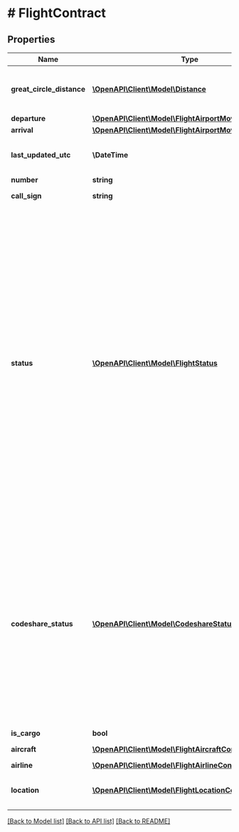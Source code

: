 # # FlightContract

## Properties

Name | Type | Description | Notes
------------ | ------------- | ------------- | -------------
**great_circle_distance** | [**\OpenAPI\Client\Model\Distance**](Distance.md) | Great circle distance measured directly between origin and destination of the flight (if both are known) | [optional]
**departure** | [**\OpenAPI\Client\Model\FlightAirportMovementContract**](FlightAirportMovementContract.md) | Departure information |
**arrival** | [**\OpenAPI\Client\Model\FlightAirportMovementContract**](FlightAirportMovementContract.md) | Arrival information |
**last_updated_utc** | **\DateTime** | Time (UTC) of the latest update of flight information (excluding Location) |
**number** | **string** | Flight Number |
**call_sign** | **string** | ATC call-sign of the flight | [optional]
**status** | [**\OpenAPI\Client\Model\FlightStatus**](FlightStatus.md) | Flight progress status&lt;p&gt;Possible values:&lt;/p&gt; &lt;ul&gt; &lt;li&gt;&lt;b&gt;0 - Unknown&lt;/b&gt;: Status is not available for this flight&lt;/li&gt; &lt;li&gt;&lt;b&gt;1 - Expected&lt;/b&gt;: Expected&lt;/li&gt; &lt;li&gt;&lt;b&gt;2 - EnRoute&lt;/b&gt;: En route&lt;/li&gt; &lt;li&gt;&lt;b&gt;3 - CheckIn&lt;/b&gt;: Check-in is open&lt;/li&gt; &lt;li&gt;&lt;b&gt;4 - Boarding&lt;/b&gt;: Boarding in progress / Last call&lt;/li&gt; &lt;li&gt;&lt;b&gt;5 - GateClosed&lt;/b&gt;: Gate closed&lt;/li&gt; &lt;li&gt;&lt;b&gt;6 - Departed&lt;/b&gt;: Departed&lt;/li&gt; &lt;li&gt;&lt;b&gt;7 - Delayed&lt;/b&gt;: Delayed&lt;/li&gt; &lt;li&gt;&lt;b&gt;8 - Approaching&lt;/b&gt;: On approach to destination&lt;/li&gt; &lt;li&gt;&lt;b&gt;9 - Arrived&lt;/b&gt;: Arrived&lt;/li&gt; &lt;li&gt;&lt;b&gt;10 - Canceled&lt;/b&gt;: Cancelled&lt;/li&gt; &lt;li&gt;&lt;b&gt;11 - Diverted&lt;/b&gt;: Diverted to another destination&lt;/li&gt; &lt;li&gt;&lt;b&gt;12 - CanceledUncertain&lt;/b&gt;: Status of the flight is uncertain&lt;/li&gt; &lt;/ul&gt; |
**codeshare_status** | [**\OpenAPI\Client\Model\CodeshareStatus**](CodeshareStatus.md) | Flight code-share status&lt;p&gt;Possible values:&lt;/p&gt; &lt;ul&gt; &lt;li&gt;&lt;b&gt;0 - Unknown&lt;/b&gt;: Code-sharing information is unavailable for this flight. Flight might be operated both by airline owning the flight number as well as by another airliner.&lt;/li&gt; &lt;li&gt;&lt;b&gt;1 - IsOperator&lt;/b&gt;: Flight is operated by an airline owning the flight number (the same code)&lt;/li&gt; &lt;li&gt;&lt;b&gt;2 - IsCodeshared&lt;/b&gt;: Flight is code-shared (operated by an airline other than airline owning the flight number)&lt;/li&gt; &lt;/ul&gt; |
**is_cargo** | **bool** | Is cargo flight |
**aircraft** | [**\OpenAPI\Client\Model\FlightAircraftContract**](FlightAircraftContract.md) | Aicraft operating the flight | [optional]
**airline** | [**\OpenAPI\Client\Model\FlightAirlineContract**](FlightAirlineContract.md) | Airline owning the flight | [optional]
**location** | [**\OpenAPI\Client\Model\FlightLocationContract**](FlightLocationContract.md) | Real-time flight location, altitude, speed and track, if requested and available. | [optional]

[[Back to Model list]](../../README.md#models) [[Back to API list]](../../README.md#endpoints) [[Back to README]](../../README.md)
